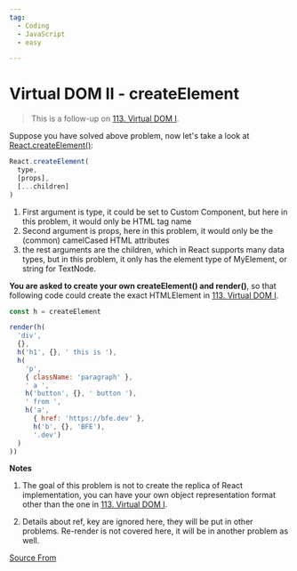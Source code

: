 ```yaml
---
tag:
  - Coding
  - JavaScript
  - easy

---
```

  
# Virtual DOM II - createElement

> This is a follow-up on [113\. Virtual DOM I](https://bigfrontend.dev/problem/Virtual-DOM-I).

Suppose you have solved above problem, now let's take a look at [React.createElement()](https://reactjs.org/docs/react-api.html#createelement):

```js
React.createElement(
  type,
  [props],
  [...children]
)
```

1.  First argument is type, it could be set to Custom Component, but here in this problem, it would only be HTML tag name
2.  Second argument is props, here in this problem, it would only be the (common) camelCased HTML attributes
3.  the rest arguments are the children, which in React supports many data types, but in this problem, it only has the element type of MyElement, or string for TextNode.

**You are asked to create your own createElement() and render()**, so that following code could create the exact HTMLElement in [113\. Virtual DOM I](https://bigfrontend.dev/problem/Virtual-DOM-I).

```js
const h = createElement

render(h(
  'div',
  {},
  h('h1', {}, ' this is '),
  h(
    'p',
    { className: 'paragraph' },
    ' a ',
    h('button', {}, ' button '),
    ' from ',
    h('a', 
      { href: 'https://bfe.dev' }, 
      h('b', {}, 'BFE'),
      '.dev')
  )
))
```

**Notes**

1.  The goal of this problem is not to create the replica of React implementation, you can have your own object representation format other than the one in [113\. Virtual DOM I](https://bigfrontend.dev/problem/Virtual-DOM-I).
    
2.  Details about ref, key are ignored here, they will be put in other problems. Re-render is not covered here, it will be in another problem as well.


[Source From](https://bigfrontend.dev/problem/virtual-dom-II-createElement)

  
